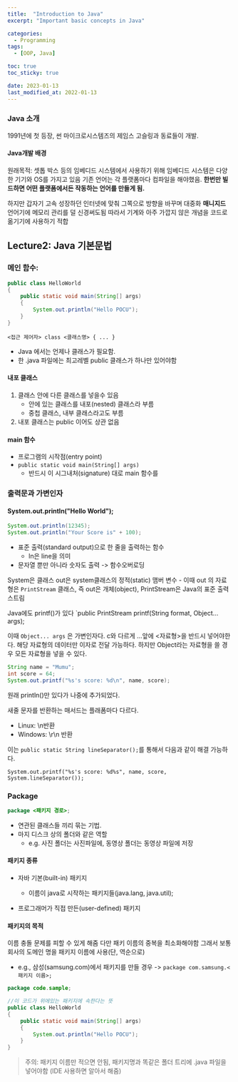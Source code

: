 ```yaml
---
title:  "Introduction to Java"
excerpt: "Important basic concepts in Java"

categories:
  - Programming
tags:
  - [OOP, Java]

toc: true
toc_sticky: true

date: 2023-01-13
last_modified_at: 2022-01-13
---
```


### Java 소개

1991년에 첫 등장, 썬 마이크로시스템즈의 제임스 고슬링과 동료들이 개발.

#### Java개발 배경

원래목적: 셋톱 박스 등의 임베디드 시스템에서 사용하기 위해
임베디드 시스템은 다양한 기기와 OS를 가지고 있음
기존 언어는 각 플랫폼마다 컴파일을 해야했음.
**한번만 빌드하면 어떤 플랫폼에서든 작동하는 언어를 만들게 됨.**

하지만 갑자기 고속 성장하던 인터넷에 맞춰 그쪽으로 방향을 바꾸며 대중화
**매니지드** 언어기에 메모리 관리를 덜 신경써도됨
따라서 기계와 아주 가깝지 않은 개념을 코드로 옮기기에 사용하기 적합

## Lecture2: Java 기본문법

### 메인 함수:

```java
public class HelloWorld
{
	public static void main(String[] args)
	{
		System.out.println("Hello POCU");
	}
}
```

`<접근 제어자> class <클래스명> { ... }`

- Java 에서는 언제나 클래스가 필요함.
- 한 .java 파일에는 최고레벨 public 클래스가 하나만 있어야함

#### 내포 클래스

1. 클래스 안에 다른 클래스를 넣을수 있음
   - 안에 있는 클래스를 내포(nested) 클래스라 부름
   - 중첩 클래스, 내부 클래스라고도 부름
2. 내포 클래스는 public 이어도 상관 없음

#### main 함수

- 프로그램의 시작점(entry point)
- `public static void main(String[] args)`
  - 반드시 이 시그내처(signature) 대로 main 함수를 

### 출력문과 가변인자

#### System.out.println("Hello World");

```java
System.out.println(12345);
System.out.println("Your Score is" + 100);
```

- 표준 출력(standard output)으로 한 줄을 출력하는 함수
  - ln은 line을 의미
- 문자열 뿐만 아니라 숫자도 출력 -> 함수오버로딩

System은 클래스
out은 system클래스의 정적(static) 맴버 변수
	- 이때 out 의 자료형은 `PrintStream` 클래스, 즉 out은 개체(object), PrintStream은 Java의 표준 출력 스트림

Java에도 printf()가 있다
`public PrintStream printf(String format, Object... args);

이때 `Object... args` 은 가변인자다. c와 다르게 ...앞에 <자료형>을 반드시 넣어야한다. 해당 자료형의 데이터만 이자로 전달 가능하다. 하지만 Object라는 자료형을 쓸 경우 모든 자료형을 넣을 수 있다.


```java
String name = "Mumu";
int score = 64;
System.out.printf("%s's score: %d\n", name, score);
```

원래 println()만 있다가 나중에 추가되었다.

새줄 문자를 반환하는 매서드는 플래폼마다 다르다.

- Linux: \n반환
- Windows: \r\n 반환

이는 `public static String lineSeparator();`를 통해서 다음과 같이 해결 가능하다.

`System.out.printf("%s's score: %d%s", name, score, System.lineSeparator());` 

### Package

```java
package <패키지 경로>;
```

- 연관된 클래스들 끼리 묶는 기법.
- 마지 디스크 상의 폴더와 같은 역할
  - e.g. 사진 폴더는 사진파일에, 동영상 폴더는 동영상 파일에 저장

#### 패키지 종류

- 자바 기본(built-in) 패키지
  - 이름이 java로 시작하는 패키지들(java.lang, java.util);

- 프로그래머가 직접 만든(user-defined) 패키지

#### 패키지의 목적

이름 충돌 문제를 피할 수 있게 해줌
다만 패키 이름의 중복을 최소화해야함
그래서 보통 회사의 도메인 명을 패키지 이름에 사용(단, 역순으로)

- e.g., 삼성(samsung.com)에서 패키지를 만들 경우 -> `package com.samsung.<패키지 이름>;`

```java
package code.sample;

//이 코드가 위에있는 패키지에 속한다는 뜻 
public class HelloWorld
{
	public static void main(String[] args)
	{
		System.out.println("Hello POCU");
	}
}
```

> 주의: 패키지 이름만 적으면 안됨, 패키지명과 똑같은 폴더 트리에 .java 파일을 넣어야함 (IDE 사용하면 알아서 해줌)